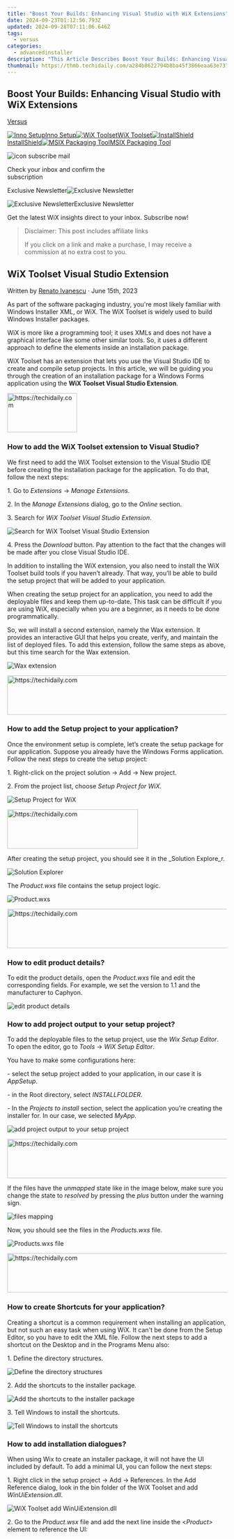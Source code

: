 ```yaml
---
title: "Boost Your Builds: Enhancing Visual Studio with WiX Extensions"
date: 2024-09-23T01:12:56.793Z
updated: 2024-09-28T07:11:06.646Z
tags:
  - versus
categories:
  - advancedinstaller
description: "This Article Describes Boost Your Builds: Enhancing Visual Studio with WiX Extensions"
thumbnail: https://thmb.techidaily.com/a284b8622794b8ba45f3866eaa63e737e0684e210dde0d1e1927202914413ca4.jpg
---
```


## Boost Your Builds: Enhancing Visual Studio with WiX Extensions

[Versus](https://tools.techidaily.com/advancedinstaller/products/)

[![Inno Setup](https://cdn.advancedinstaller.com/svg/versus/iconInnoSetup.svg "Inno Setup")Inno Setup](https://www.advancedinstaller.com/versus/wix-toolset/../inno-setup.html)[![WiX Toolset](https://cdn.advancedinstaller.com/svg/versus/iconWiXToolset.svg "WiX Toolset")WiX Toolset](https://tools.techidaily.com/advancedinstaller/products/)[![InstallShield](https://cdn.advancedinstaller.com/svg/versus/iconInstallShield.svg "InstallShield")InstallShield](https://www.advancedinstaller.com/versus/wix-toolset/../installshield/adminstudio.html)[![MSIX Packaging Tool](https://cdn.advancedinstaller.com/svg/versus/iconMSIXPackagingTool.svg "MSIX Packaging Tool")MSIX Packaging Tool](https://www.advancedinstaller.com/versus/wix-toolset/../msix-packaging-tool-vs-advanced-installer.html)

![icon subscribe mail](https://www.advancedinstaller.com/svg/blog/spotSubscribeSidebar.svg "icon subscribe mail")

Check your inbox and confirm the  
 subscription

Exclusive Newsletter![Exclusive Newsletter](https://www.advancedinstaller.com/svg/versus/iconDemo.svg)

![Exclusive Newsletter](https://www.advancedinstaller.com/svg/versus/iconDemo.svg)Exclusive Newsletter

Get the latest WiX insights direct to your inbox. Subscribe now!

>  Disclaimer: This post includes affiliate links
>
>  If you click on a link and make a purchase, I may receive a commission at no extra cost to you.
>

## WiX Toolset Visual Studio Extension

Written by [Renato Ivanescu](https://tools.techidaily.com/advancedinstaller/products/) · June 15th, 2023

As part of the software packaging industry, you're most likely familiar with Windows Installer XML, or WiX. The WiX Toolset is widely used to build Windows Installer packages. 

WiX is more like a programming tool; it uses XMLs and does not have a graphical interface like some other similar tools. So, it uses a different approach to define the elements inside an installation package. 

WiX Toolset has an extension that lets you use the Visual Studio IDE to create and compile setup projects. In this article, we will be guiding you through the creation of an installation package for a Windows Forms application using the **WiX Toolset Visual Studio Extension**. 

<!-- affiliate ads begin -->
<a href="https://aligracehair.sjv.io/c/5597632/2135366/19272" target="_top" id="2135366">
  <img src="//a.impactradius-go.com/display-ad/19272-2135366" border="0" alt="https://techidaily.com" width="160" height="90"/>
</a>
<img height="0" width="0" src="https://aligracehair.sjv.io/i/5597632/2135366/19272" style="position:absolute;visibility:hidden;" border="0" />
<!-- affiliate ads end -->

### How to add the WiX Toolset extension to Visual Studio?

We first need to add the WiX Toolset extension to the Visual Studio IDE before creating the installation package for the application. To do that, follow the next steps:

1\. Go to _Extensions_ → _Manage Extensions_.

2\. In the _Manage Extensions_ dialog, go to the _Online_ section.

3\. Search for _WiX Toolset Visual Studio Extension_.

![Search for WiX Toolset Visual Studio Extension](https://cdn.advancedinstaller.com/img/wix-toolset-vs-extension/search-for-wix-toolset-visual-studio-extension.png "Search for WiX Toolset Visual Studio Extension")  

4\. Press the _Download_ button. Pay attention to the fact that the changes will be made after you close Visual Studio IDE. 

In addition to installing the WiX extension, you also need to install the WiX Toolset build tools if you haven’t already. That way, you’ll be able to build the setup project that will be added to your application.

When creating the setup project for an application, you need to add the deployable files and keep them up-to-date. This task can be difficult if you are using WiX, especially when you are a beginner, as it needs to be done programmatically.

So, we will install a second extension, namely the Wax extension. It provides an interactive GUI that helps you create, verify, and maintain the list of deployed files. To add this extension, follow the same steps as above, but this time search for the Wax extension.

![Wax extension](https://cdn.advancedinstaller.com/img/wix-toolset-vs-extension/wax-extension.png "Wax extension")  

<!-- affiliate ads begin -->
<a href="https://appsumo.8odi.net/c/5597632/2049370/7443" target="_top" id="2049370">
  <img src="//a.impactradius-go.com/display-ad/7443-2049370" border="0" alt="https://techidaily.com" width="728" height="90"/>
</a>
<img height="0" width="0" src="https://appsumo.8odi.net/i/5597632/2049370/7443" style="position:absolute;visibility:hidden;" border="0" />
<!-- affiliate ads end -->

### How to add the Setup project to your application?

Once the environment setup is complete, let’s create the setup package for our application. Suppose you already have the Windows Forms application. Follow the next steps to create the setup project:

1\. Right-click on the project solution → Add → New project.

2\. From the project list, choose _Setup Project for WiX_. 

![Setup Project for WiX](https://cdn.advancedinstaller.com/img/wix-toolset-vs-extension/setup-project-for-wix.png "Setup Project for WiX")  

<!-- affiliate ads begin -->
<a href="https://aligracehair.sjv.io/c/5597632/1997630/19272" target="_top" id="1997630">
  <img src="//a.impactradius-go.com/display-ad/19272-1997630" border="0" alt="https://techidaily.com" width="300" height="90"/>
</a>
<img height="0" width="0" src="https://aligracehair.sjv.io/i/5597632/1997630/19272" style="position:absolute;visibility:hidden;" border="0" />
<!-- affiliate ads end -->

After creating the setup project, you should see it in the _Solution Explore_r. 

![Solution Explorer](https://cdn.advancedinstaller.com/img/wix-toolset-vs-extension/solution-explorer.png "Solution Explorer")  

The _Product.wxs_ file contains the setup project logic.

![Product.wxs](https://cdn.advancedinstaller.com/img/wix-toolset-vs-extension/product-wxs.png "Product.wxs")  

<!-- affiliate ads begin -->
<a href="https://ephamedtechinc.pxf.io/c/5597632/2137224/26400" target="_top" id="2137224">
  <img src="//a.impactradius-go.com/display-ad/26400-2137224" border="0" alt="https://techidaily.com" width="728" height="90"/>
</a>
<img height="0" width="0" src="https://ephamedtechinc.pxf.io/i/5597632/2137224/26400" style="position:absolute;visibility:hidden;" border="0" />
<!-- affiliate ads end -->

### How to edit product details?

To edit the product details, open the _Product.wxs_ file and edit the corresponding fields. For example, we set the version to 1.1 and the manufacturer to Caphyon.

![edit product details](https://cdn.advancedinstaller.com/img/wix-toolset-vs-extension/edit-product-details.png "edit product details")  

### How to add project output to your setup project?

To add the deployable files to the setup project, use the _Wix Setup Editor_. To open the editor, go to _Tools_ → _WiX Setup Editor_. 

You have to make some configurations here:

\- select the setup project added to your application, in our case it is _AppSetup_.

\- in the Root directory, select _INSTALLFOLDER_. 

\- In the _Projects to install_ section, select the application you’re creating the installer for. In our case, we selected _MyApp_.

![add project output to your setup project](https://cdn.advancedinstaller.com/img/wix-toolset-vs-extension/add-project-output-to-your-setup-project.png "add project output to your setup project")  

<!-- affiliate ads begin -->
<a href="https://dhgate.sjv.io/c/5597632/2106658/12108" target="_top" id="2106658">
  <img src="//a.impactradius-go.com/display-ad/12108-2106658" border="0" alt="https://techidaily.com" width="728" height="90"/>
</a>
<img height="0" width="0" src="https://dhgate.sjv.io/i/5597632/2106658/12108" style="position:absolute;visibility:hidden;" border="0" />
<!-- affiliate ads end -->

If the files have the _unmapped_ state like in the image below, make sure you change the state to _resolved_ by pressing the _plus_ button under the warning sign.

![files mapping](https://cdn.advancedinstaller.com/img/wix-toolset-vs-extension/files-mapping.png "files mapping")  

Now, you should see the files in the _Products.wxs_ file.

![Products.wxs file](https://cdn.advancedinstaller.com/img/wix-toolset-vs-extension/products-wxs-file.png "Products.wxs file")

<!-- affiliate ads begin -->
<a href="https://appsumo.8odi.net/c/5597632/2130874/7443" target="_top" id="2130874">
  <img src="//a.impactradius-go.com/display-ad/7443-2130874" border="0" alt="https://techidaily.com" width="728" height="90"/>
</a>
<img height="0" width="0" src="https://appsumo.8odi.net/i/5597632/2130874/7443" style="position:absolute;visibility:hidden;" border="0" />
<!-- affiliate ads end -->

### How to create Shortcuts for your application?

Creating a shortcut is a common requirement when installing an application, but not such an easy task when using WiX. It can't be done from the Setup Editor, so you have to edit the XML file. Follow the next steps to add a shortcut on the Desktop and in the Programs Menu also:

1\. Define the directory structures.

![Define the directory structures](https://cdn.advancedinstaller.com/img/wix-toolset-vs-extension/define-the-directory-structures.png "Define the directory structures")  

2\. Add the shortcuts to the installer package.

![Add the shortcuts to the installer package](https://cdn.advancedinstaller.com/img/wix-toolset-vs-extension/add-the-shortcuts-to-the-installer-package.png "Add the shortcuts to the installer package")  

3\. Tell Windows to install the shortcuts.

![Tell Windows to install the shortcuts](https://cdn.advancedinstaller.com/img/wix-toolset-vs-extension/tell-windows-to-install-the-shortcuts.png "Tell Windows to install the shortcuts")

### How to add installation dialogues?

When using Wix to create an installer package, it will not have the UI included by default. To add a minimal UI, you can follow the next steps: 

1\. Right click in the setup project → Add → References. In the Add Reference dialog, look in the bin folder of the WiX Toolset and add _WinUiExtension.dll_.

![WiX Toolset add WinUiExtension.dll](https://cdn.advancedinstaller.com/img/wix-toolset-vs-extension/wix-toolset-add-winuiextension-dll.png "WiX Toolset add WinUiExtension.dll")  

2\. Go to the _Product.wsx_ file and add the next line inside the <_Product>_ element to reference the UI:  

_<UIRef Id="WixUI\_Minimal" />_

<!-- affiliate ads begin -->
<span id="1424528">
					<video width="864" height="1536" style="cursor:pointer"
           poster="//a.impactradius-go.com/display-clicktoplayimage/1424528.png"
           onclick="if(!this.playClicked){this.play();this.setAttribute('controls',true);this.playClicked=true;}">
	   <source src="//a.impactradius-go.com/display-ad/16446-1424528">
	   <img src="//a.impactradius-go.com/display-clicktoplayimage/1424528.png" style="border: none; height: 100%; width: 100%; object-fit: contain">
	</video>
	<div style="width:540px;text-align:center"><a href="javascript:window.open(decodeURIComponent('https%3A%2F%2Flaganoo.pxf.io%2Fc%2F5597632%2F1424528%2F16446'), '_blank');void(0);">Click here</a></div>
</span>
<img height="0" width="0" src="https://imp.pxf.io/i/5597632/1424528/16446" style="position:absolute;visibility:hidden;" border="0" />
<!-- affiliate ads end -->

### How to install your application?

Now, you can build the setup project. Then, go to the bin folder inside the setup project folder to find the MSI file. Run the file and install the application. After installation, you should find the shortcuts on the Program Menu and Desktop. 

![build the setup project](https://cdn.advancedinstaller.com/img/wix-toolset-vs-extension/build-the-setup-project.png "build the setup project")  

<!-- affiliate ads begin -->
<a href="https://bluettius.sjv.io/c/5597632/2139120/17108" target="_top" id="2139120">
  <img src="//a.impactradius-go.com/display-ad/17108-2139120" border="0" alt="https://techidaily.com" width="250" height="90"/>
</a>
<img height="0" width="0" src="https://bluettius.sjv.io/i/5597632/2139120/17108" style="position:absolute;visibility:hidden;" border="0" />
<!-- affiliate ads end -->

### Conclusion

WiX is a great tool for software packaging, but it can be tricky sometimes. It is clearly not the best option for beginners or if you want to save time. 

You can have the same functionalities using **Advanced Installer**, but with a **modern and powerful GUI.** Advanced Installer also provides an extension to help you create and manage installers directly from Visual Studio. It offers a Viewer to quickly edit basic information, and you can also open the project in AI to have access to all available features. 

![Note](https://cdn.advancedinstaller.com/svg/common/IconMessageNote.svg)Check out [this tutorial](https://www.youtube.com/watch?v=xG3RpCOtv4c "this tutorial") to see how to create Advanced Installer projects from Visual Studio.  

Advanced Installer #1 alternative to the WiX Toolset

We decided to focus on our main goal to save precious time of our developers.

HANS-LEO TEULINGS   
 PHD – CEO, NEUROSCRIPT, LLC

You might find useful:

* [CAB Embedding Options in MSI](https://tools.techidaily.com/advancedinstaller/products/)
* [Updated installers in WiX Toolset](https://tools.techidaily.com/advancedinstaller/products/)
* [Custom Actions In WiX Toolset](https://tools.techidaily.com/advancedinstaller/products/)
* [Windows Services with WiX Installer](https://tools.techidaily.com/advancedinstaller/products/)
* [Set WiX Installer Version to the Current Build Version](https://tools.techidaily.com/advancedinstaller/products/)
* [Remove Files and Folders when Uninstalling with WiX](https://tools.techidaily.com/advancedinstaller/products/)
* [How to set a WiX Toolset custom action to run only on uninstall](https://tools.techidaily.com/advancedinstaller/products/)
* [How to create non-advertised shortcuts for all users / per machine with WiX Toolset](https://tools.techidaily.com/advancedinstaller/products/)
* [How to Remove Files on Uninstall Using WiX Toolset](https://tools.techidaily.com/advancedinstaller/products/)
* [How to create major upgrades for MSI packages using WiX Toolset](https://tools.techidaily.com/advancedinstaller/products/)
* [How to pass CustomActionData to a CustomAction using WiX](https://tools.techidaily.com/advancedinstaller/products/)
* [How to build an installer without a license page using WiX Toolset](https://tools.techidaily.com/advancedinstaller/products/)
* [How to create a WiX KeyPath attribute](https://tools.techidaily.com/advancedinstaller/products/)
* [How to Create a Desktop Shortcut using WiX Toolset](https://tools.techidaily.com/advancedinstaller/products/)
* [How to Use WiX MSI to Update an Installed Application](https://tools.techidaily.com/advancedinstaller/products/)
* [How to correctly set the install folder in Wix](https://tools.techidaily.com/advancedinstaller/products/)
* [WiX Toolset Visual Studio Extension](https://tools.techidaily.com/advancedinstaller/products/)
* [How to create a custom dialog in WiX for user input](https://tools.techidaily.com/advancedinstaller/products/)
* [How to create an MSI installer with WiX](https://tools.techidaily.com/advancedinstaller/products/)
* [How to use WIX MSI to do a silent install or uninstall of a web app](https://tools.techidaily.com/advancedinstaller/products/)

### Get the most from packaging with Advanced Installer

Try the 30-day fully-featured edition absolutely free!

[Download Free Trial](https://tools.techidaily.com/advancedinstaller/products/)

No credit card required

<ins class="adsbygoogle"
     style="display:block"
     data-ad-format="autorelaxed"
     data-ad-client="ca-pub-7571918770474297"
     data-ad-slot="1223367746"></ins>

<ins class="adsbygoogle"
     style="display:block"
     data-ad-client="ca-pub-7571918770474297"
     data-ad-slot="8358498916"
     data-ad-format="auto"
     data-full-width-responsive="true"></ins>

<span class="atpl-alsoreadstyle">Also read:</span>
<div><ul>
<li><a href="https://screen-activity-recording.techidaily.com/new-2024-approved-premium-portable-switch-game-clones/"><u>[New] 2024 Approved Premium Portable Switch Game Clones</u></a></li>
<li><a href="https://some-tips.techidaily.com/new-value-in-the-air-the-cheapest-yet-effective-drones/"><u>[New] Value in the Air The Cheapest Yet Effective Drones</u></a></li>
<li><a href="https://some-tips.techidaily.com/2024-approved-the-complete-guide-to-audiovideo-settings-in-win11s-zoom-app/"><u>2024 Approved The Complete Guide to Audio/Video Settings in Win11's Zoom App</u></a></li>
<li><a href="https://some-tips.techidaily.com/2024-approved-unleash-the-full-spectrum-of-sound-best-apps-for-music-videos/"><u>2024 Approved Unleash the Full Spectrum of Sound Best Apps for Music Videos</u></a></li>
<li><a href="https://fake-location.techidaily.com/complete-tutorial-to-use-vpna-to-fake-gps-location-on-vivo-x-fold-2-drfone-by-drfone-virtual-android/"><u>Complete Tutorial to Use VPNa to Fake GPS Location On Vivo X Fold 2 | Dr.fone</u></a></li>
<li><a href="https://youtube-web.techidaily.com/24-integrating-youtube-effective-strategies-for-modern-teachers/"><u>In 2024, Integrating YouTube Effective Strategies for Modern Teachers</u></a></li>
<li><a href="https://extra-approaches.techidaily.com/in-2024-seamless-steps-to-gather-thousands-of-videos-on-tiktok/"><u>In 2024, Seamless Steps to Gather Thousands of Videos on TikTok</u></a></li>
<li><a href="https://some-tips.techidaily.com/in-2024-time-lapse-titans-choosing-the-creme-de-la-camera/"><u>In 2024, Time-Lapse Titans Choosing the Crème De La Camera</u></a></li>
<li><a href="https://unlock-android.techidaily.com/in-2024-top-12-prominent-infinix-smart-7-fingerprint-not-working-solutions-by-drfone-android/"><u>In 2024, Top 12 Prominent Infinix Smart 7 Fingerprint Not Working Solutions</u></a></li>
<li><a href="https://some-tips.techidaily.com/the-ultimate-action-plan-from-ttml-and-xml-to-srt-translation-for-2024/"><u>The Ultimate Action Plan From TTML & XML to SRT Translation for 2024</u></a></li>
<li><a href="https://tech-revival.techidaily.com/transform-your-ideas-into-pictures-an-ultimate-guide-to-ai-driven-image-generation-via-chatgpt/"><u>Transform Your Ideas Into Pictures: An Ultimate Guide to AI-Driven Image Generation via ChatGPT</u></a></li>
</ul></div>

